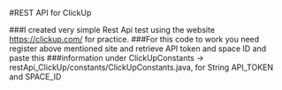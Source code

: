 #REST API for ClickUp 

###I created very simple Rest Api test using the website https://clickup.com/ for practice.
###For this code to work you need register above mentioned site and retrieve API token and space ID and paste this 
###information under ClickUpConstants -> restApi_ClickUp/constants/ClickUpConstants.java, for String API_TOKEN and SPACE_ID

